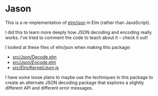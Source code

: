 # Jason

This is a re-implementation of [elm/json](https://package.elm-lang.org/packages/elm/json/latest/) in Elm (rather than JavaScript).

I did this to learn more deeply how JSON decoding and encoding really works. I’ve tried to comment the code to teach about it – check it out!

I looked at these files of elm/json when making this package:

- [src/Json/Decode.elm](https://github.com/elm/json/blob/af344039e8c014b06ed0f73ac3ffd22c60d30876/src/Json/Decode.elm)
- [src/Json/Encode.elm](https://github.com/elm/json/blob/af344039e8c014b06ed0f73ac3ffd22c60d30876/src/Json/Encode.elm)
- [src/Elm/Kernel/Json.js](https://github.com/elm/json/blob/af344039e8c014b06ed0f73ac3ffd22c60d30876/src/Elm/Kernel/Json.js)

I have some loose plans to maybe use the techniques in this package to create an alternate JSON decoding package that explores a slightly different API and different error messages.
